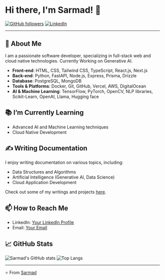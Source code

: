 # Hi there, I'm Sarmad! 👋

[![GitHub followers](https://img.shields.io/github/followers/sarmad426?label=Follow&style=social)](https://github.com/sarmad426)
[![LinkedIn](https://img.shields.io/badge/-LinkedIn-blue?style=flat&logo=Linkedin&logoColor=white)]([[https://www.linkedin.com/in/sarmad426/](https://www.linkedin.com/in/sarmad426/)](https://www.linkedin.com/in/sarmad426/))

---

## 🚀 About Me

I am a passionate software developer, specializing in full-stack web and cloud native technologies. Currently Working on Generative AI.

- **Front-end**: HTML, CSS, Tailwind CSS, TypeScript, React.js, Next.js
- **Back-end**: Python, FastAPI, Node.js, Express, Prisma, Drizzle
- **Database**: PostgreSQL, MongoDB
- **Tools & Platforms**: Docker, Git, GitHub, Vercel, AWS, DigitalOcean
- **AI & Machine Learning**: TensorFlow, PyTorch, OpenCV, NLP libraries, Scikit-Learn, OpenAI, Llama, Hugging face

## 📚 I’m Currently Learning

- Advanced AI and Machine Learning techniques
- Cloud Native Development

## ✍️ Writing Documentation

I enjoy writing documentation on various topics, including:
- Data Structures and Algorithms
- Artificial Intelligence (Generative AI, Data Science)
- Cloud Application Development

Check out some of my writings and projects [here](https://github.com/sarmad426?tab=repositories).

## 📫 How to Reach Me

- LinkedIn: [Your LinkedIn Profile]([https://www.linkedin.com/in/sarmad426/](https://www.linkedin.com/in/sarmad426/))
- Email: [Your Email](mailto:sarmadrafqiue040@gmail.com)

## 📈 GitHub Stats

![Sarmad's GitHub stats](https://github-readme-stats.vercel.app/api?username=sarmad426&show_icons=true&theme=radical)
![Top Langs](https://github-readme-stats.vercel.app/api/top-langs/?username=sarmad426&layout=compact&theme=radical)

---

⭐️ From [Sarmad](https://github.com/sarmad426)
